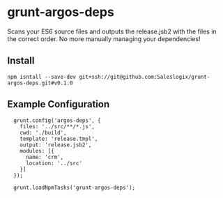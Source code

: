 # grunt-argos-deps
Scans your ES6 source files and outputs the release.jsb2 with the files in the correct order. No more manually managing your dependencies!

## Install
`npm isntall --save-dev git+ssh://git@github.com:Saleslogix/grunt-argos-deps.git#v0.1.0`

## Example Configuration
```
  grunt.config('argos-deps', {
    files: '../src/**/*.js',
    cwd: './build',
    template: 'release.tmpl',
    output: 'release.jsb2',
    modules: [{
      name: 'crm',
      location: '../src'
    }]
  });

  grunt.loadNpmTasks('grunt-argos-deps');
  ```
